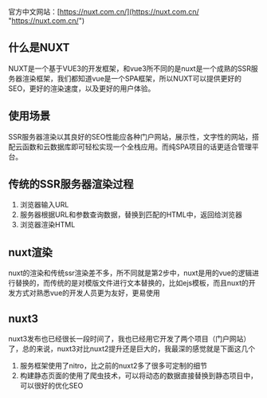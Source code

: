 官方中文网站：[https://nuxt.com.cn/](https://nuxt.com.cn/ "https://nuxt.com.cn/")

## 什么是NUXT
NUXT是一个基于VUE3的开发框架，和vue3所不同的是nuxt是一个成熟的SSR服务器渲染框架，我们都知道vue是一个SPA框架，所以NUXT可以提供更好的SEO，更好的渲染速度，以及更好的用户体验。

## 使用场景
SSR服务器渲染以其良好的SEO性能应各种门户网站，展示性，文字性的网站，搭配云函数和云数据库即可轻松实现一个全栈应用。而纯SPA项目的话更适合管理平台。

## 传统的SSR服务器渲染过程
1. 浏览器输入URL
2. 服务器根据URL和参数查询数据，替换到匹配的HTML中，返回给浏览器
3. 浏览器渲染HTML

## nuxt渲染
nuxt的渲染和传统ssr渲染差不多，所不同就是第2步中，nuxt是用的vue的逻辑进行替换的，而传统的是对模版文件进行文本替换的，比如ejs模板，而且nuxt的开发方式对熟悉vue的开发人员更为友好，更易使用

## nuxt3
nuxt3发布也已经很长一段时间了，我也已经用它开发了两个项目（门户网站）了，总的来说，nuxt3对比nuxt2提升还是巨大的，我最深的感觉就是下面这几个
1. 服务框架使用了nitro，比之前的nuxt2多了很多可定制的细节
2. 构建静态页面的使用了爬虫技术，可以将动态的数据直接替换到静态项目中，可以很好的优化SEO

